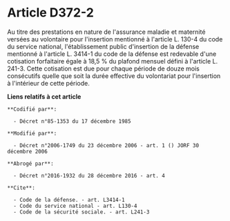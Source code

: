 # Article D372-2

Au titre des prestations en nature de l'assurance maladie et maternité versées au volontaire pour l'insertion mentionné à
l'article L. 130-4 du code du service national, l'établissement public d'insertion de la défense mentionné à l'article L.
3414-1 du code de la défense est redevable d'une cotisation forfaitaire égale à 18,5 % du plafond mensuel défini à l'article
L. 241-3. Cette cotisation est due pour chaque période de douze mois consécutifs quelle que soit la durée effective du
volontariat pour l'insertion à l'intérieur de cette période.

**Liens relatifs à cet article**

	**Codifié par**:

	  - Décret n°85-1353 du 17 décembre 1985

	**Modifié par**:

	  - Décret n°2006-1749 du 23 décembre 2006 - art. 1 () JORF 30 décembre 2006

	**Abrogé par**:

	  - Décret n°2016-1932 du 28 décembre 2016 - art. 4

	**Cite**:

	  - Code de la défense. - art. L3414-1
	  - Code du service national - art. L130-4
	  - Code de la sécurité sociale. - art. L241-3
